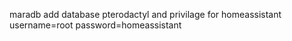 maradb add database pterodactyl and privilage for homeassistant
username=root
password=homeassistant